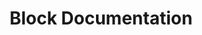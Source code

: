 ---
title: "Block Documentation"
customHeadElements:
  - <link rel="manifest" href="manifest.json" />
---